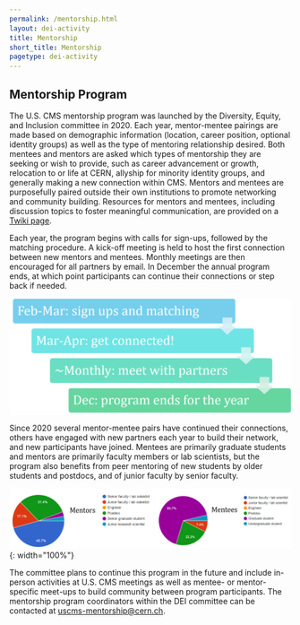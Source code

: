 ```yaml
---
permalink: /mentorship.html
layout: dei-activity
title: Mentorship
short_title: Mentorship
pagetype: dei-activity
---
```

<style>
.center{
display: block;
margin-left: auto;
margin-right: auto; 
}
</style>

## Mentorship Program

The U.S. CMS mentorship program was launched by the Diversity, Equity, and Inclusion committee in 2020. Each year, mentor-mentee pairings
are made based on demographic information (location, career position, optional identity groups) as well as the type of mentoring
relationship desired. Both mentees and mentors are asked which types of mentorship they are seeking
or wish to provide, such as career advancement or growth, relocation to or life at CERN, allyship for
minority identity groups, and generally making a new connection within CMS. Mentors and mentees are
purposefully paired outside their own institutions to promote networking and community building.
Resources for mentors and mentees, including discussion topics to foster meaningful communication, are 
provided on a [Twiki page](https://twiki.cern.ch/twiki/bin/viewauth/CMS/USCMSMentoring). 

Each year, the program begins with calls for sign-ups, followed by the matching procedure. A kick-off 
meeting is held to host the first connection between new mentors and mentees. Monthly meetings are then encouraged for all partners by email. 
In December the annual program ends, at which point participants can continue their connections or step back if needed.  

<img src="pages/dei-activities/mentorship/mentorship.png" alt="annual timeline" width="600" class="center" />

Since 2020 several mentor-mentee pairs have continued
their connections, others have engaged with new partners each year to build their network, and new participants have joined. 
Mentees are primarily graduate students and mentors are primarily faculty members or lab scientists, but the program also
benefits from peer mentoring of new students by older students and postdocs, and of junior faculty by senior faculty.

![graphs of participant rank](pages/dei-activities/mentorship/participants.png){: width="100%"}

The committee plans to continue this program in the future and include in-person activities at U.S. CMS meetings as
well as mentee- or mentor-specific meet-ups to build community between program participants. The mentorship program coordinators 
within the DEI committee can be contacted at uscms-mentorship@cern.ch.
